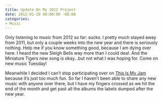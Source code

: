 ```yaml
---
title: Update On My 2012 Project
date: 2012-01-20 00:00:00 -08:00
categories:
- Music
---
```


<p>Only listening to music from 2012 so far: sucks. I pretty much stayed away from 2011, but only a couple weeks into the new year and there is seriously nothing. Help me if you know something good, because I am dying over here. I heard the new Sleigh Bells way more than I could deal. And the Miniature Tigers new song is okay…but  not what I was hoping for. Come on new music Tuesday!</p>

<p>Meanwhile I decided I can’t stop participating over on <a href="http://thisismyjam.com/">This Is My Jam</a> because it’s just too much fun. So far I haven’t been able to share any new music with anyone over there, but I have my fingers crossed as we hit the end of the month and get past all the albums the labels dumped after the new year.</p>
